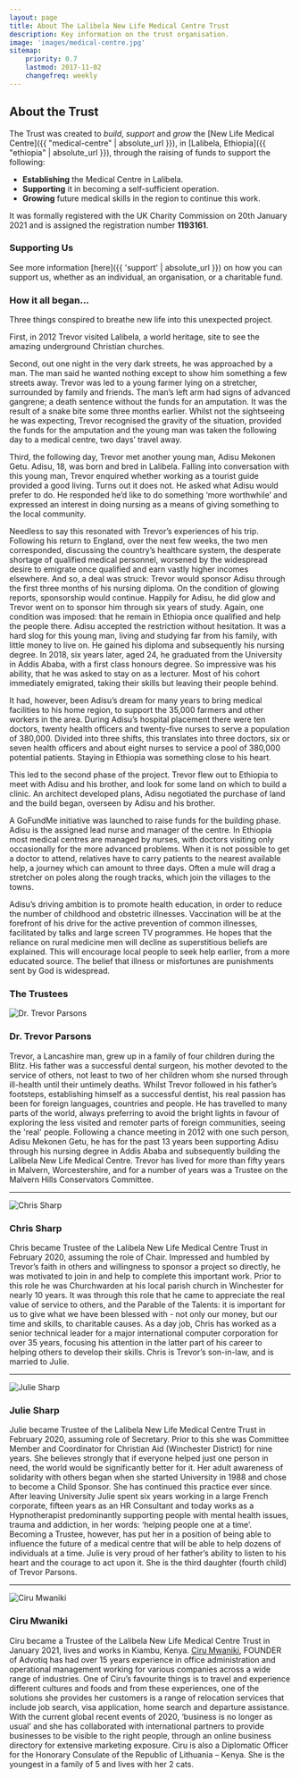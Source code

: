 ```yaml
---
layout: page
title: About The Lalibela New Life Medical Centre Trust
description: Key information on the trust organisation.
image: 'images/medical-centre.jpg'
sitemap:
    priority: 0.7
    lastmod: 2017-11-02
    changefreq: weekly
---
```

## About the Trust

The Trust was created to *build*, *support* and *grow* the [New Life Medical Centre]({{ "medical-centre" | absolute_url }}), in [Lalibela, Ethiopia]({{ "ethiopia" | absolute_url }}), through the raising of funds to support the following:

- **Establishing** the Medical Centre in Lalibela.
- **Supporting** it in becoming a self-sufficient operation.
- **Growing** future medical skills in the region to continue this work.

It was formally registered with the UK Charity Commission on 20th January 2021 and is assigned the registration number **1193161**.

### Supporting Us

See more information [here]({{ 'support' | absolute_url }}) on how you can support us, whether as an individual, an organisation, or a charitable fund.

### How it all began...

Three things conspired to breathe new life into this unexpected project.

First, in 2012 Trevor visited Lalibela, a world heritage, site to see the amazing underground Christian churches.

Second, out one night in the very dark streets, he was approached by a man. The man said he wanted nothing except to show him something a few streets away. Trevor was led to a young farmer lying on a stretcher, surrounded by family and friends. The man’s left arm had signs of advanced gangrene; a death sentence without the funds for an amputation. It was the result of a snake bite some three months earlier. Whilst not the sightseeing he was expecting, Trevor recognised the gravity of the situation, provided the funds for the amputation and the young man was taken the following day to a medical centre, two days’ travel away.

Third, the following day, Trevor met another young man, Adisu Mekonen Getu. Adisu, 18, was born and bred in Lalibela. Falling into conversation with this young man, Trevor enquired whether working as a tourist guide provided a good living. Turns out it does not. He asked what Adisu would prefer to do. He responded he’d like to do something ‘more worthwhile’ and expressed an interest in doing nursing as a means of giving something to the local community.

Needless to say this resonated with Trevor’s experiences of his trip. Following his return to England, over the next few weeks, the two men corresponded, discussing the country’s healthcare system, the desperate shortage of qualified medical personnel, worsened by the widespread desire to emigrate once qualified and earn vastly higher incomes elsewhere. And so, a deal was struck: Trevor would sponsor Adisu through the first three months of his nursing diploma. On the condition of glowing reports, sponsorship would continue. Happily for Adisu, he did glow and Trevor went on to sponsor him through six years of study. Again, one condition was imposed: that he remain in Ethiopia once qualified and help the people there. Adisu accepted the restriction without hesitation. It was a hard slog for this young man, living and studying far from his family, with little money to live on. He gained his diploma and subsequently his nursing degree. In 2018, six years later, aged 24, he graduated from the University in Addis Ababa, with a first class honours degree. So impressive was his ability, that he was asked to stay on as a lecturer. Most of his cohort immediately emigrated, taking their skills but leaving their people behind.

It had, however, been Adisu’s dream for many years to bring medical facilities to his home region, to support the 35,000 farmers and other workers in the area. During Adisu’s hospital placement there were ten doctors, twenty health officers and twenty-five nurses to serve a population of 380,000. Divided into three shifts, this translates into three doctors, six or seven health officers and about eight nurses to service a pool of 380,000 potential patients. Staying in Ethiopia was something close to his heart.

This led to the second phase of the project. Trevor flew out to Ethiopia to meet with Adisu and his brother, and look for some land on which to build a clinic. An architect developed plans, Adisu negotiated the purchase of land and the build began, overseen by Adisu and his brother.

A GoFundMe initiative was launched to raise funds for the building phase. Adisu is the assigned lead nurse and manager of the centre. In Ethiopia most medical centres are managed by nurses, with doctors visiting only occasionally for the more advanced problems. When it is not possible to get a doctor to attend, relatives have to carry patients to the nearest available help, a journey which can amount to three days. Often a mule will drag a stretcher on poles along the rough tracks, which join the villages to the towns.

Adisu’s driving ambition is to promote health education, in order to reduce the number of childhood and obstetric illnesses. Vaccination will be at the forefront of his drive for the active prevention of common illnesses, facilitated by talks and large screen TV programmes. He hopes that the reliance on rural medicine men will decline as superstitious beliefs are explained. This will encourage local people to seek help earlier, from a more educated source. The belief that illness or misfortunes are punishments sent by God is widespread. 

### The Trustees

<div class="box">
    <div class="row">
        <div class="4u">
            <img src="/images/trevor-parsons.png" class="image fit" alt="Dr. Trevor Parsons">
        </div>
        <div class="8u">
            <h3>Dr. Trevor Parsons</h3>
            Trevor, a Lancashire man, grew up in a family of four children during the Blitz. His father was a successful dental surgeon, his mother devoted to the service of others, not least to two of her children whom she nursed through ill-health until their untimely deaths. Whilst Trevor followed in his father’s footsteps, establishing himself as a successful dentist, his real passion has been for foreign languages, countries and people. He has travelled to many parts of the world, always preferring to avoid the bright lights in favour of exploring the less visited and remoter parts of foreign communities, seeing the 'real' people. Following a chance meeting in 2012 with one such person, Adisu Mekonen Getu, he has for the past 13 years been supporting Adisu through his nursing degree in Addis Ababa and subsequently building the Lalibela New Life Medical Centre. Trevor has lived for more than fifty years in Malvern, Worcestershire, and for a number of years was a Trustee on the Malvern Hills Conservators Committee. 
        </div>
    </div>
    <hr>
    <div class="row">
        <div class="4u">
            <img src="/images/chris-sharp.jpg" class="image fit" alt="Chris Sharp">
        </div>
        <div class="8u">
            <h3>Chris Sharp</h3>
            Chris became Trustee of the Lalibela New Life Medical Centre Trust in February 2020, assuming the role of Chair. Impressed and humbled by Trevor’s faith in others and willingness to sponsor a project so directly, he was motivated to join in and help to complete this important work. Prior to this role he was Churchwarden at his local parish church in Winchester for nearly 10 years. It was through this role that he came to appreciate the real value of service to others, and the Parable of the Talents: it is important for us to give what we have been blessed with - not only our money, but our time and skills, to charitable causes. As a day job, Chris has worked as a senior technical leader for a major international computer corporation for over 35 years, focusing his attention in the latter part of his career to helping others to develop their skills. Chris is Trevor’s son-in-law, and is married to Julie.
        </div>
    </div>
    <hr>
    <div class="row">
        <div class="4u">
            <img src="/images/julie-sharp.png" class="image fit" alt="Julie Sharp">
        </div>
        <div class="8u">
            <h3>Julie Sharp</h3>
            Julie became Trustee of the Lalibela New Life Medical Centre Trust in February 2020, assuming role of Secretary. Prior to this she was Committee Member and Coordinator for Christian Aid (Winchester District) for nine years. She believes strongly that if everyone helped just one person in need, the world would be significantly better for it. Her adult awareness of solidarity with others began when she started University in 1988 and chose to become a Child Sponsor. She has continued this practice ever since. After leaving University Julie spent six years working in a large French corporate, fifteen years as an HR Consultant and today works as a Hypnotherapist predominantly supporting people with mental health issues, trauma and addiction, in her words: ‘helping people one at a time’. Becoming a Trustee, however, has put her in a position of being able to influence the future of a medical centre that will be able to help dozens of individuals at a time. Julie is very proud of her father’s ability to listen to his heart and the courage to act upon it. She is the third daughter (fourth child) of Trevor Parsons.
        </div>
    </div>
    <hr>
    <div class="row">
        <div class="4u">
            <img src="/images/Ciru_Mwaniki.jpeg" class="image fit" alt="Ciru Mwaniki">
        </div>
        <div class="8u">
            <h3>Ciru Mwaniki</h3>
            Ciru became a Trustee of the Lalibela New Life Medical Centre Trust in January 2021, lives
            and works in Kiambu, Kenya.
            <a href="https://app.meishi.me/cirumwaniki001">Ciru Mwaniki</a>, FOUNDER of Advotiq has had over 15 years experience in office
            administration and operational management working for various companies across a wide
            range of industries. One of Ciru’s favourite things is to travel and experience different
            cultures and foods and from these experiences, one of the solutions she provides her
            customers is a range of relocation services that include job search, visa application, home
            search and departure assistance. With the current global recent events of 2020, ‘business is
            no longer as usual’ and she has collaborated with international partners to provide
            businesses to be visible to the right people, through an online business directory
            for extensive marketing exposure.
            Ciru is also a Diplomatic Officer for the Honorary Consulate of the Republic of Lithuania –
            Kenya. She is the youngest in a family of 5 and lives with her 2 cats.
        </div>
    </div>
</div>

<!-- ### Frequently Asked Questions

<section>
    {% for faq in site.faq %}
        {{ faq }}
    {% endfor %}
</section> -->